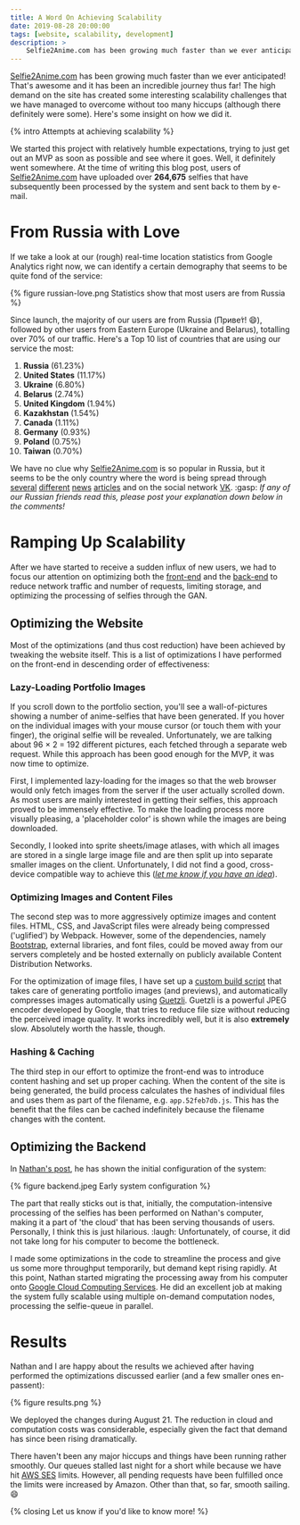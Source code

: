 ```yaml
---
title: A Word On Achieving Scalability
date: 2019-08-28 20:00:00
tags: [website, scalability, development]
description: >
    Selfie2Anime.com has been growing much faster than we ever anticipated! Awesome! However, this came with some scalability challenges we had to overcome. Here's some insight on how we did it.
---
```


[Selfie2Anime.com](https://selfie2anime.com) has been growing much faster than we ever anticipated! That's awesome and it has been an incredible journey thus far! The high demand on the site has created some interesting scalability challenges that we have managed to overcome without too many hiccups (although there definitely were some). Here's some insight on how we did it.

{% intro Attempts at achieving scalability %}

We started this project with relatively humble expectations, trying to just get out an MVP as soon as possible and see where it goes. Well, it definitely went somewhere. At the time of writing this blog post, users of [Selfie2Anime.com](https://selfie2anime.com) have uploaded over **264,675** selfies that have subsequently been processed by the system and sent back to them by e-mail.


# From Russia with Love

If we take a look at our (rough) real-time location statistics from Google Analytics right now, we can identify a certain demography that seems to be quite fond of the service:

{% figure russian-love.png Statistics show that most users are from Russia %}

Since launch, the majority of our users are from Russia (Приве́т! :smile:), followed by other users from Eastern Europe (Ukraine and Belarus), totalling over 70% of our traffic. Here's a Top 10 list of countries that are using our service the most:

1. **Russia** (61.23%)
2. **United States** (11.17%)
3. **Ukraine** (6.80%)
4. **Belarus** (2.74%)
5. **United Kingdom** (1.94%)
6. **Kazakhstan** (1.54%)
7. **Canada** (1.11%)
8. **Germany** (0.93%)
9. **Poland** (0.75%)
10. **Taiwan** (0.70%)

We have no clue why [Selfie2Anime.com](https://selfie2anime.com) is so popular in Russia, but it seems to be the only country where the word is being spread through [several](https://trashbox.ru/link/2019-08-20-selfie2anime) [different](https://memepedia.ru/selfie2anime/) [news](https://bigpicture.ru/?p=1181580) [articles](https://42.tut.by/651264) and on the social network [VK](https://vk.com/). :gasp: *If any of our Russian friends read this, please post your explanation down below in the comments!*


# Ramping Up Scalability

After we have started to receive a sudden influx of new users, we had to focus our attention on optimizing both the [front-end](https://github.com/SilentByte/selfie2anime-site) and the [back-end](https://github.com/t04glovern/selfie2anime) to reduce network traffic and number of requests, limiting storage, and optimizing the processing of selfies through the GAN.


## Optimizing the Website

Most of the optimizations (and thus cost reduction) have been achieved by tweaking the website itself. This is a list of optimizations I have performed on the front-end in descending order of effectiveness:


### Lazy-Loading Portfolio Images

If you scroll down to the portfolio section, you'll see a wall-of-pictures showing a number of anime-selfies that have been generated. If you hover on the individual images with your mouse cursor (or touch them with your finger), the original selfie will be revealed. Unfortunately, we are talking about 96 × 2 = 192 different pictures, each fetched through a separate web request. While this approach has been good enough for the MVP, it was now time to optimize.

First, I implemented lazy-loading for the images so that the web browser would only fetch images from the server if the user actually scrolled down. As most users are mainly interested in getting their selfies, this approach proved to be immensely effective. To make the loading process more visually pleasing, a 'placeholder color' is shown while the images are being downloaded.

Secondly, I looked into sprite sheets/image atlases, with which all images are stored in a single large image file and are then split up into separate smaller images on the client. Unfortunately, I did not find a good, cross-device compatible way to achieve this ([*let me know if you have an idea*](https://twitter.com/RicoBeti)).


### Optimizing Images and Content Files

The second step was to more aggressively optimize images and content files. HTML, CSS, and JavaScript files were already being compressed ('uglified') by Webpack. However, some of the dependencies, namely [Bootstrap](https://getbootstrap.com/), external libraries, and font files, could be moved away from our servers completely and be hosted externally on publicly available Content Distribution Networks.

For the optimization of image files, I have set up a [custom build script](https://github.com/SilentByte/selfie2anime-site/blob/master/build-portfolio.js) that takes care of generating portfolio images (and previews), and automatically compresses images automatically using [Guetzli](https://github.com/google/guetzli). Guetzli is a powerful JPEG encoder developed by Google, that tries to reduce file size without reducing the perceived image quality. It works incredibly well, but it is also **extremely** slow. Absolutely worth the hassle, though.


### Hashing & Caching

The third step in our effort to optimize the front-end was to introduce content hashing and set up proper caching. When the content of the site is being generated, the build process calculates the hashes of individual files and uses them as part of the filename, e.g. `app.52feb7db.js`. This has the benefit that the files can be cached indefinitely because the filename changes with the content.


## Optimizing the Backend

In [Nathan's post](https://selfie2anime.com/blog/iterating-on-an-idea/), he has shown the initial configuration of the system:

{% figure backend.jpeg Early system configuration %}

The part that really sticks out is that, initially, the computation-intensive processing of the selfies has been performed on Nathan's computer, making it a part of 'the cloud' that has been serving thousands of users. Personally, I think this is just hilarious. :laugh: Unfortunately, of course, it did not take long for his computer to become the bottleneck.

I made some optimizations in the code to streamline the process and give us some more throughput temporarily, but demand kept rising rapidly. At this point, Nathan started migrating the processing away from his computer onto [Google Cloud Computing Services](https://cloud.google.com/). He did an excellent job at making the system fully scalable using multiple on-demand computation nodes, processing the selfie-queue in parallel.


# Results

Nathan and I are happy about the results we achieved after having performed the optimizations discussed earlier (and a few smaller ones en-passent):

{% figure results.png %}

We deployed the changes during August 21. The reduction in cloud and computation costs was considerable, especially given the fact that demand has since been rising dramatically.

There haven't been any major hiccups and things have been running rather smoothly. Our queues stalled last night for a short while because we have hit [AWS SES](https://aws.amazon.com/ses/) limits. However, all pending requests have been fulfilled once the limits were increased by Amazon. Other than that, so far, smooth sailing. :smile:

{% closing Let us know if you'd like to know more! %}

